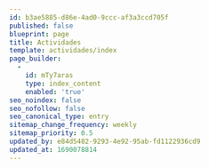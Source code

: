```yaml
---
id: b3ae5885-d86e-4ad0-9ccc-af3a3ccd705f
published: false
blueprint: page
title: Actividades
template: actividades/index
page_builder:
  -
    id: mTy7aras
    type: index_content
    enabled: 'true'
seo_noindex: false
seo_nofollow: false
seo_canonical_type: entry
sitemap_change_frequency: weekly
sitemap_priority: 0.5
updated_by: e84d5482-9293-4e92-95ab-fd1122936cd9
updated_at: 1690078814
---
```

